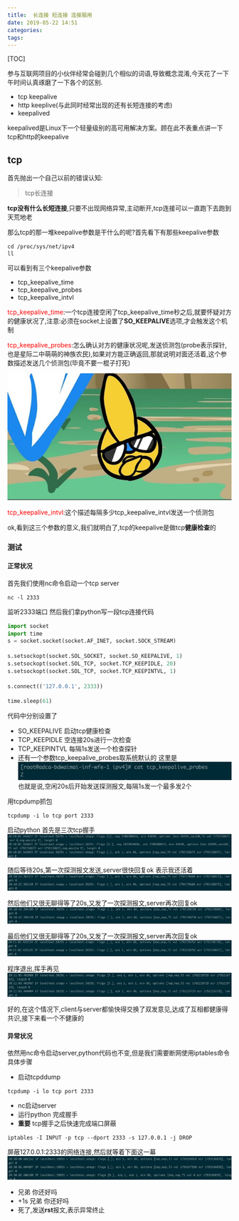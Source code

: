 ```yaml
---
title:  长连接 短连接 连接服用
date: 2019-05-22 14:51
categories: 
tags: 
---
```


[TOC]

参与互联网项目的小伙伴经常会碰到几个相似的词语,导致概念混淆,今天花了一下午时间认真琢磨了一下各个的区别.
* tcp keepalive
* http keeplive(与此同时经常出现的还有长短连接的考虑)
* keepalived
<p>
    keepalived是Linux下一个轻量级别的高可用解决方案。顾在此不表重点讲一下tcp和http的keepalive
</p>

## tcp
首先抛出一个自己以前的错误认知:
> tcp长连接

**tcp没有什么长短连接**,只要不出现网络异常,主动断开,tcp连接可以一直跑下去跑到天荒地老

那么tcp的那一堆keepalive参数是干什么的呢?首先看下有那些keepalive参数
```shell
cd /proc/sys/net/ipv4
ll
```
可以看到有三个keepalive参数
* tcp_keepalive_time
* tcp_keepalive_probes
* tcp_keepalive_intvl

<font color=red>tcp_keepalive_time</font>:一个tcp连接空闲了tcp_keepalive_time秒之后,就要怀疑对方的健康状况了,注意:必须在socket上设置了**SO_KEEPALIVE**选项,才会触发这个机制

<font color=red> tcp_keepalive_probes</font>:怎么确认对方的健康状况呢,发送侦测包(probe表示探针,也是星际二中萌萌的神族农民),如果对方能正确返回,那就说明对面还活着,这个参数描述发送几个侦测包(毕竟不要一棍子打死)

![probe](/uploads/nginx/probe.jpg)

<font color=red> tcp_keepalive_intvl</font>:这个描述每隔多少tcp_keepalive_intvl发送一个侦测包

ok,看到这三个参数的意义,我们就明白了,tcp的keepalive是做tcp**健康检查**的

### 测试
#### 正常状况
首先我们使用nc命令启动一个tcp server
```shell
nc -l 2333
```
监听2333端口
然后我们拿python写一段tcp连接代码
```python
import socket
import time
s = socket.socket(socket.AF_INET, socket.SOCK_STREAM)

s.setsockopt(socket.SOL_SOCKET, socket.SO_KEEPALIVE, 1) 
s.setsockopt(socket.SOL_TCP, socket.TCP_KEEPIDLE, 20)
s.setsockopt(socket.SOL_TCP, socket.TCP_KEEPINTVL, 1)

s.connect(('127.0.0.1', 2333))

time.sleep(61)
```
代码中分别设置了
* SO_KEEPALIVE 启动tcp健康检查
* TCP_KEEPIDLE 空连接20s进行一次检查
* TCP_KEEPINTVL 每隔1s发送一个检查探针
* 还有一个参数tcp_keepalive_probes取系统默认的
这里是
![probe](/uploads/nginx/tcp_keepalive_probes.jpg)
也就是说,空闲20s后开始发送探测报文,每隔1s发一个最多发2个

用tcpdump抓包
```shell
tcpdump -i lo tcp port 2333
```
启动python
首先是三次tcp握手
![handshake](/uploads/nginx/handshake.jpg)

随后等待20s,第一次探测报文发送,server很快回复ok 表示我还活着
![handshake](/uploads/nginx/first.jpg)

然后他们又很无聊得等了20s,又发了一次探测报文,server再次回复ok
![handshake](/uploads/nginx/second.jpg)

最后他们又很无聊得等了20s,又发了一次探测报文,server再次回复ok
![handshake](/uploads/nginx/third.jpg)

程序退出,挥手再见
![handshake](/uploads/nginx/byebye.jpg)

好的,在这个情况下,client与server都愉快得交换了双发意见,达成了互相都健康得共识,接下来看一个不健康的

#### 异常状况
依然用nc命令启动server,python代码也不变,但是我们需要断网使用iptables命令
具体步骤
* 启动tcpddump
```shell
tcpdump -i lo tcp port 2333
```
* nc启动server
* 运行python 完成握手
* **重要** tcp握手之后快速完成端口屏蔽
```shell
iptables -I INPUT -p tcp --dport 2333 -s 127.0.0.1 -j DROP
```
屏蔽127.0.0.1:2333的网络连接,然后就等着下面这一幕
![handshake](/uploads/nginx/failed.jpg)
- 兄弟 你还好吗
- +1s 兄弟 你还好吗
- 死了,发送**rst**报文,表示异常终止


